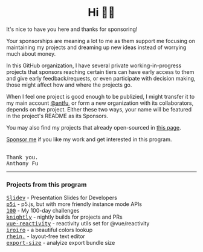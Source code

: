 <h1 align='center'>Hi 👋🏼</h1>

It's nice to have you here and thanks for sponsoring!

Your sponsorships are meaning a lot to me as them support me focusing on maintaining my projects and dreaming up new ideas instead of worrying much about money.

In this GitHub organization, I have several private working-in-progress projects that sponsors reaching certain tiers can have early access to them and give early feedback/requests, or even participate with decision making, those might affect how and where the projects go.

When I feel one project is good enough to be publizied, I might transfer it to my main account [@antfu](https://github.com/antfu), or form a new organization with its collaborators, depends on the project. Either these two ways, your name will be featured in the project's README as its Sponsors.

You may also find my projects that already open-sourced in [this page](https://antfu.me/projects).

[Sponsor me](https://github.com/sponsors/antfu) if you like my work and get interested in this program.

<br>
<samp>Thank you.</samp><br>
<samp>Anthony Fu</samp>

<hr>

### Projects from this program
  
<a href='https://github.com/slidevjs/slidev'><samp>Slidev</samp></a> - Presentation Slides for Developers<br>
<a href='https://github.com/antfu/p5i'><samp>p5i</samp></a> - p5.js, but with more friendly instance mode APIs<br>
<a href='https://github.com/antfu/100'><samp>100</samp></a> - My 100-day challenges<br>
<a href='https://github.com/knightlyjs/knightly'><samp>knightly</samp></a> - nightly builds for projects and PRs<br>
<a href='https://github.com/vue-reactivity'><samp>vue-reactivity</samp></a> - reactivity utils set for @vue/reactivity<br>
<a href='https://github.com/antfu/iroiro'><samp>iroiro</samp></a> - a beautiful colors lookup<br>
<a href='https://github.com/antfu/rhein.'><samp>rhein.</samp></a> - layout-free text editor<br>
<a href='https://github.com/antfu/export-size'><samp>export-size</samp></a> - analyize export bundle size<br>
